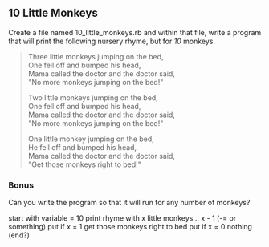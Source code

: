 ## 10 Little Monkeys

Create a file named 10_little_monkeys.rb and within that file, write a program that will print the following nursery rhyme, but for *10* monkeys.

> Three little monkeys jumping on the bed,  
> One fell off and bumped his head,  
> Mama called the doctor and the doctor said,  
> "No more monkeys jumping on the bed!"
>
> Two little monkeys jumping on the bed,  
> One fell off and bumped his head,  
> Mama called the doctor and the doctor said,  
> "No more monkeys jumping on the bed!"
>
> One little monkey jumping on the bed,  
> He fell off and bumped his head,  
> Mama called the doctor and the doctor said,  
> "Get those monkeys right to bed!"

### Bonus
Can you write the program so that it will run for any number of monkeys?

start with variable = 10
print rhyme with x little monkeys...
x - 1 (-= or something)
put if x = 1 get those monkeys right to bed
put if x = 0 nothing (end?)
